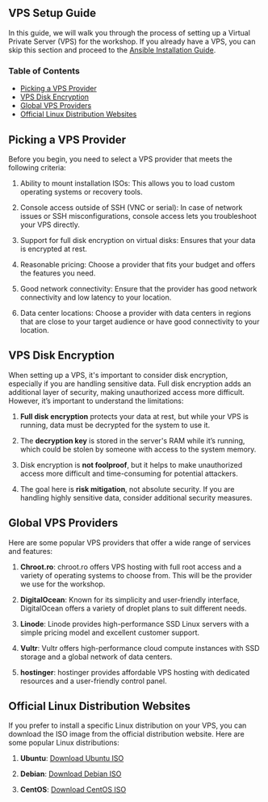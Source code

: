 ## VPS Setup Guide

In this guide, we will walk you through the process of setting up a Virtual Private Server (VPS) for the workshop. If you already have a VPS, you can skip this section and proceed to the [Ansible Installation Guide](./ansible-installation.md).

### Table of Contents
* [Picking a VPS Provider](#picking-a-vps-provider)
* [VPS Disk Encryption](#vps-disk-encryption)
* [Global VPS Providers](#global-vps-providers)
* [Official Linux Distribution Websites](#official-linux-distribution-websites)

## Picking a VPS Provider

Before you begin, you need to select a VPS provider that meets the following criteria:

1. Ability to mount installation ISOs: This allows you to load custom operating systems or recovery tools.

2. Console access outside of SSH (VNC or serial): In case of network issues or SSH misconfigurations, console access lets you troubleshoot your VPS directly.

3. Support for full disk encryption on virtual disks: Ensures that your data is encrypted at rest.

4. Reasonable pricing: Choose a provider that fits your budget and offers the features you need.

5. Good network connectivity: Ensure that the provider has good network connectivity and low latency to your location.

6. Data center locations: Choose a provider with data centers in regions that are close to your target audience or have good connectivity to your location.


## VPS Disk Encryption

When setting up a VPS, it's important to consider disk encryption, especially if you are handling sensitive data. Full disk encryption adds an additional layer of security, making unauthorized access more difficult. However, it’s important to understand the limitations:

1. **Full disk encryption** protects your data at rest, but while your VPS is running, data must be decrypted for the system to use it.

2. The **decryption key** is stored in the server's RAM while it’s running, which could be stolen by someone with access to the system memory.

3. Disk encryption is **not foolproof**, but it helps to make unauthorized access more difficult and time-consuming for potential attackers.

4. The goal here is **risk mitigation**, not absolute security. If you are handling highly sensitive data, consider additional security measures.


## Global VPS Providers

Here are some popular VPS providers that offer a wide range of services and features:

1. **Chroot.ro**: chroot.ro offers VPS hosting with full root access and a variety of operating systems to choose from. This will be the provider we use for the workshop.

2. **DigitalOcean**: Known for its simplicity and user-friendly interface, DigitalOcean offers a variety of droplet plans to suit different needs.

3. **Linode**: Linode provides high-performance SSD Linux servers with a simple pricing model and excellent customer support.

4. **Vultr**: Vultr offers high-performance cloud compute instances with SSD storage and a global network of data centers.

5. **hostinger**: hostinger provides affordable VPS hosting with dedicated resources and a user-friendly control panel.


## Official Linux Distribution Websites

If you prefer to install a specific Linux distribution on your VPS, you can download the ISO image from the official distribution website. Here are some popular Linux distributions:

1. **Ubuntu**: [Download Ubuntu ISO](https://releases.ubuntu.com/)

2. **Debian**: [Download Debian ISO](https://www.debian.org/distrib/)

3. **CentOS**: [Download CentOS ISO](https://www.centos.org/download/)
